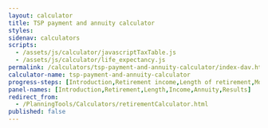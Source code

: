 ```yaml
---
layout: calculator
title: TSP payment and annuity calculator
styles:
sidenav: calculators
scripts:
  - /assets/js/calculator/javascriptTaxTable.js
  - /assets/js/calculator/life_expectancy.js
permalink: /calculators/tsp-payment-and-annuity-calculator/index-dav.html
calculator-name: tsp-payment-and-annuity-calculator
progress-steps: [Introduction,Retirement income,Length of retirement,Monthly income,Annuity options,Results]
panel-names: [Introduction,Retirement,Length,Income,Annuity,Results]
redirect_from:
  - /PlanningTools/Calculators/retirementCalculator.html
published: false
---
```

